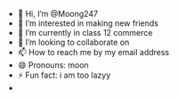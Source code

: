 - 👋 Hi, I’m @Moong247
- 👀 I’m interested in making new friends 
- 🌱 I’m currently in class 12 commerce 
- 💞️ I’m looking to collaborate on 
- 📫 How to reach me by my email address 
- 😄 Pronouns: moon
- ⚡ Fun fact: i am too lazyy
- 

<!---
Moong247/Moong247 is a ✨ special ✨ repository because its `README.md` (this file) appears on your GitHub profile.
You can click the Preview link to take a look at your changes.
--->
